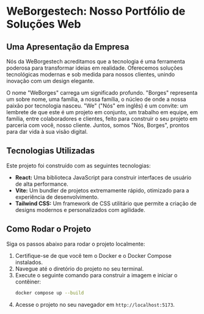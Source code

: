 # WeBorgestech: Nosso Portfólio de Soluções Web

## Uma Apresentação da Empresa

Nós da WeBorgestech acreditamos que a tecnologia é uma ferramenta poderosa para transformar ideias em realidade. Oferecemos soluções tecnológicas modernas e sob medida para nossos clientes, unindo inovação com um design elegante.

O nome "WeBorges" carrega um significado profundo. "Borges" representa um sobre nome, uma família,  a nossa família, o núcleo de onde a nossa paixão por tecnologia nasceu. "We" ("Nós" em inglês) é um convite: um lembrete de que este é um projeto em conjunto, um trabalho em equipe, em família, entre colaboradores e clientes, feito para construir o seu projeto em parceria com você, nosso cliente. Juntos, somos "Nós, Borges", prontos para dar vida à sua visão digital.

## Tecnologias Utilizadas

Este projeto foi construído com as seguintes tecnologias:

* **React:** Uma biblioteca JavaScript para construir interfaces de usuário de alta performance.
* **Vite:** Um bundler de projetos extremamente rápido, otimizado para a experiência de desenvolvimento.
* **Tailwind CSS:** Um framework de CSS utilitário que permite a criação de designs modernos e personalizados com agilidade.

## Como Rodar o Projeto

Siga os passos abaixo para rodar o projeto localmente:

1.  Certifique-se de que você tem o Docker e o Docker Compose instalados.
2.  Navegue até o diretório do projeto no seu terminal.
3.  Execute o seguinte comando para construir a imagem e iniciar o contêiner:
    ```bash
    docker compose up --build
    ```
4.  Acesse o projeto no seu navegador em `http://localhost:5173`.